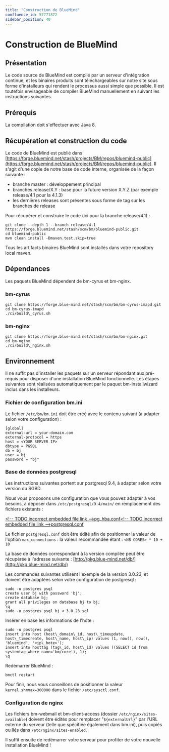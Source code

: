 ```yaml
---
title: "Construction de BlueMind"
confluence_id: 57771872
sidebar_position: 40
---
```

# Construction de BlueMind


## Présentation

Le code source de BlueMind est compilé par un serveur d'intégration continue, et les binaires produits sont téléchargeables sur notre site sous forme d'installeurs qui rendent le processus aussi simple que possible. Il est toutefois envisageable de compiler BlueMind manuellement en suivant les instructions suivantes.

## Prérequis

La compilation doit s'effectuer avec Java 8.


## Récupération et construction du code

Le code de BlueMind est publié dans [https://forge.bluemind.net/stash/projects/BM/repos/bluemind-public](https://forge.bluemind.net/stash/projects/BM/repos/bluemind-public). Il s'agit d'une copie de notre base de code interne, organisée de la façon suivante :

- branche master : développement principal
- branches release/X.Y : base pour la future version X.Y.Z (par exemple release/4.1 pour la 4.1.3)
- les dernières releases sont présentes sous forme de tag sur les branches de release


Pour récupérer et construire le code (ici pour la branche release/4.1) :


```
git clone --depth 1 --branch release/4.1 https://forge.bluemind.net/stash/scm/bm/bluemind-public.git
cd bluemind-public
mvn clean install -Dmaven.test.skip=true
```


Tous les artifacts binaires BlueMind sont installés dans votre repository local maven.

## Dépendances

Les paquets BlueMind dépendent de bm-cyrus et bm-nginx.

### bm-cyrus


```
git clone https://forge.blue-mind.net/stash/scm/bm/bm-cyrus-imapd.git
cd bm-cyrus-imapd
./ci/build\_cyrus.sh
```


### bm-nginx


```
git clone https://forge.blue-mind.net/stash/scm/bm/bm-nginx.git
cd bm-nginx
./ci/build\_nginx.sh
```


## Environnement

Il ne suffit pas d'installer les paquets sur un serveur répondant aux pré-requis pour disposer d'une installation BlueMind fonctionnelle. Les étapes suivantes sont réalisées automatiquement par le paquet bm-installwizard inclus dans les installeurs.

### Fichier de configuration bm.ini

Le fichier `/etc/bm/bm.ini` doit être créé avec le contenu suivant (à adapter selon votre configuration) :


```
[global]
external-url = your-domain.com
external-protocol = https
host = <YOUR SERVER IP>
dbtype = PGSQL
db = bj
user = bj
password = "bj"
```


### Base de données postgresql

Les instructions suivantes portent sur postgresql 9.4, à adapter selon votre version du SGBD.

Nous vous proposons une configuration que vous pouvez adapter à vos besoins, à déposer dans `/etc/postgresql/9.4/main/` en remplacement des fichiers existants :

[&lt;!-- TODO incorrect embedded file link -->pg_hba.conf](/confluence/download/attachments/57771872/pg_hba.conf?version=1&modificationDate=1576233027500&api=v2)[&lt;!-- TODO incorrect embedded file link -->postgresql.conf](/confluence/download/attachments/57771872/postgresql.conf?version=1&modificationDate=1576233027079&api=v2)

Le fichier `postgresql.conf` doit être édité afin de positionner la valeur de l'option `max_connections` : la valeur recommandée étant : `<NB CORES> * 10 + 10`

La base de données correspondant à la version compilée peut être récupérée à l'adresse suivante : [http://pkg.blue-mind.net/db/](http://pkg.blue-mind.net/db/)

Les commandes suivantes utilisent l'exemple de la version 3.0.23, et doivent être adaptées selon votre configuration de postgresql :


```
sudo -u postgres psql
create user bj with password 'bj';
create database bj;
grant all privileges on database bj to bj;
\q
sudo -u postgres psql bj < 3.0.23.sql
```


Insérer en base les informations de l'hôte :


```
sudo -u postgres psql
insert into host (host\_domain\_id, host\_timeupdate, host\_timecreate, host\_name, host\_ip) values (1, now(), now(), 'bluemind', '<ip\_hote>');
insert into hosttag (tag\_id, host\_id) values ((SELECT id from systemtag where name='bm/core'), 1);
\q
```


Redémarrer BlueMind :


```
bmctl restart
```


Pour finir, nous vous conseillons de positionner la valeur `kernel.shmmax=300000` dans le fichier `/etc/sysctl.conf`.

### Configuration de nginx

Les fichiers bm-webmail et bm-client-access (dossier `/etc/nginx/sites-available`) doivent être édités pour remplacer "`${externalUrl}`" par l'URL externe du serveur (telle que spécifiée également dans bm.ini), puis copiés ou liés dans `/etc/nginx/sites-enabled`.

Il suffit ensuite de redémarrer votre serveur pour profiter de votre nouvelle installation BlueMind !


